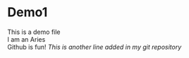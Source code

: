 # Demo1
This is a demo file 
<br>
I am an Aries 
<br>
Github is fun!
<i>
This is another line added in my git repository 
